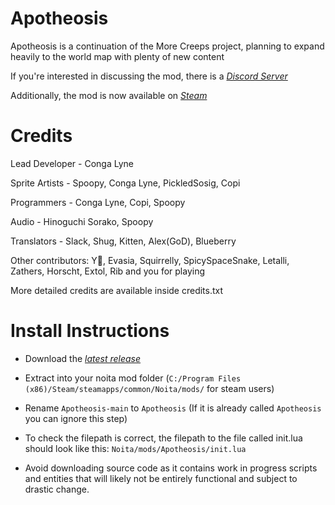 # Apotheosis
Apotheosis is a continuation of the More Creeps project, planning to expand heavily to the world map with plenty of new content

If you're interested in discussing the mod, there is a *[Discord Server](https://discord.gg/gtyGnv8Pxk)*

Additionally, the mod is now available on *[Steam](https://steamcommunity.com/sharedfiles/filedetails/?id=3032128572)*

# Credits
Lead Developer - Conga Lyne

Sprite Artists - Spoopy, Conga Lyne, PickledSosig, Copi

Programmers - Conga Lyne, Copi, Spoopy

Audio - Hinoguchi Sorako, Spoopy

Translators - Slack, Shug, Kitten, Alex(GoD), Blueberry

Other contributors:
Y🍵, Evasia, Squirrelly, SpicySpaceSnake, Letalli, Zathers, Horscht, Extol, Rib and you for playing

More detailed credits are available inside credits.txt


# Install Instructions

 - Download the *[latest release](https://github.com/Conga0/Apotheosis/releases/latest)*
 - Extract into your noita mod folder (`C:/Program Files (x86)/Steam/steamapps/common/Noita/mods/` for steam users)
 - Rename `Apotheosis-main` to `Apotheosis` (If it is already called `Apotheosis` you can ignore this step)
 - To check the filepath is correct, the filepath to the file called init.lua should look like this: `Noita/mods/Apotheosis/init.lua`

 - Avoid downloading source code as it contains work in progress scripts and entities that will likely not be entirely functional and subject to drastic change.
